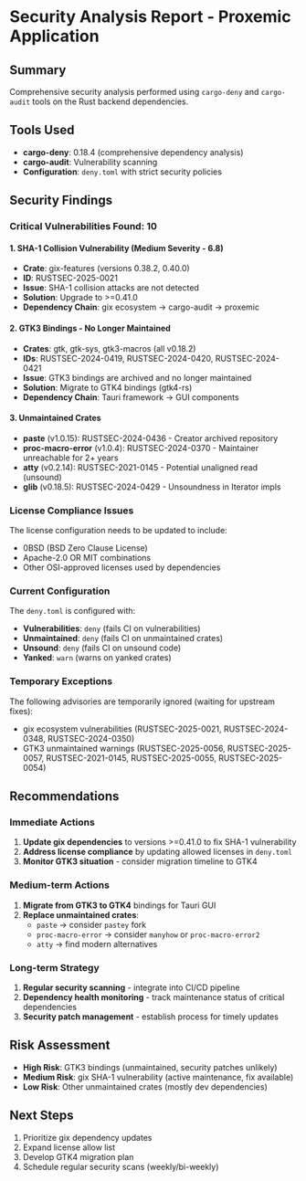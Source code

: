 # Security Analysis Report - Proxemic Application

## Summary
Comprehensive security analysis performed using `cargo-deny` and `cargo-audit` tools on the Rust backend dependencies.

## Tools Used
- **cargo-deny**: 0.18.4 (comprehensive dependency analysis)
- **cargo-audit**: Vulnerability scanning
- **Configuration**: `deny.toml` with strict security policies

## Security Findings

### Critical Vulnerabilities Found: 10

#### 1. SHA-1 Collision Vulnerability (Medium Severity - 6.8)
- **Crate**: gix-features (versions 0.38.2, 0.40.0)
- **ID**: RUSTSEC-2025-0021
- **Issue**: SHA-1 collision attacks are not detected
- **Solution**: Upgrade to >=0.41.0
- **Dependency Chain**: gix ecosystem → cargo-audit → proxemic

#### 2. GTK3 Bindings - No Longer Maintained
- **Crates**: gtk, gtk-sys, gtk3-macros (all v0.18.2)
- **IDs**: RUSTSEC-2024-0419, RUSTSEC-2024-0420, RUSTSEC-2024-0421
- **Issue**: GTK3 bindings are archived and no longer maintained
- **Solution**: Migrate to GTK4 bindings (gtk4-rs)
- **Dependency Chain**: Tauri framework → GUI components

#### 3. Unmaintained Crates
- **paste** (v1.0.15): RUSTSEC-2024-0436 - Creator archived repository
- **proc-macro-error** (v1.0.4): RUSTSEC-2024-0370 - Maintainer unreachable for 2+ years
- **atty** (v0.2.14): RUSTSEC-2021-0145 - Potential unaligned read (unsound)
- **glib** (v0.18.5): RUSTSEC-2024-0429 - Unsoundness in Iterator impls

### License Compliance Issues
The license configuration needs to be updated to include:
- 0BSD (BSD Zero Clause License)
- Apache-2.0 OR MIT combinations
- Other OSI-approved licenses used by dependencies

### Current Configuration
The `deny.toml` is configured with:
- **Vulnerabilities**: `deny` (fails CI on vulnerabilities)
- **Unmaintained**: `deny` (fails CI on unmaintained crates)
- **Unsound**: `deny` (fails CI on unsound code)
- **Yanked**: `warn` (warns on yanked crates)

### Temporary Exceptions
The following advisories are temporarily ignored (waiting for upstream fixes):
- gix ecosystem vulnerabilities (RUSTSEC-2025-0021, RUSTSEC-2024-0348, RUSTSEC-2024-0350)
- GTK3 unmaintained warnings (RUSTSEC-2025-0056, RUSTSEC-2025-0057, RUSTSEC-2021-0145, RUSTSEC-2025-0055, RUSTSEC-2025-0054)

## Recommendations

### Immediate Actions
1. **Update gix dependencies** to versions >=0.41.0 to fix SHA-1 vulnerability
2. **Address license compliance** by updating allowed licenses in `deny.toml`
3. **Monitor GTK3 situation** - consider migration timeline to GTK4

### Medium-term Actions
1. **Migrate from GTK3 to GTK4** bindings for Tauri GUI
2. **Replace unmaintained crates**:
   - `paste` → consider `pastey` fork
   - `proc-macro-error` → consider `manyhow` or `proc-macro-error2`
   - `atty` → find modern alternatives

### Long-term Strategy
1. **Regular security scanning** - integrate into CI/CD pipeline
2. **Dependency health monitoring** - track maintenance status of critical dependencies
3. **Security patch management** - establish process for timely updates

## Risk Assessment
- **High Risk**: GTK3 bindings (unmaintained, security patches unlikely)
- **Medium Risk**: gix SHA-1 vulnerability (active maintenance, fix available)
- **Low Risk**: Other unmaintained crates (mostly dev dependencies)

## Next Steps
1. Prioritize gix dependency updates
2. Expand license allow list
3. Develop GTK4 migration plan
4. Schedule regular security scans (weekly/bi-weekly)
